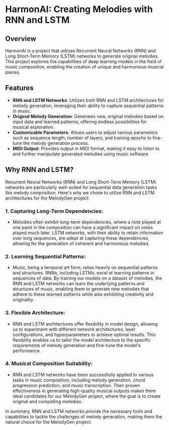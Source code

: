 # HarmonAI: Creating Melodies with RNN and LSTM

## Overview
HarmonAI is a project that utilizes Recurrent Neural Networks (RNN) and Long Short-Term Memory (LSTM) networks to generate original melodies. This project explores the capabilities of deep learning models in the field of music composition, enabling the creation of unique and harmonious musical pieces.

## Features
- **RNN and LSTM Networks**: Utilizes both RNN and LSTM architectures for melody generation, leveraging their ability to capture sequential patterns in music.
- **Original Melody Generation**: Generates new, original melodies based on input data and learned patterns, offering endless possibilities for musical exploration.
- **Customizable Parameters**: Allows users to adjust various parameters such as sequence length, number of layers, and training epochs to fine-tune the melody generation process.
- **MIDI Output**: Provides output in MIDI format, making it easy to listen to and further manipulate generated melodies using music software.

## Why RNN and LSTM?

Recurrent Neural Networks (RNN) and Long Short-Term Memory (LSTM) networks are particularly well-suited for sequential data generation tasks like melody composition. Here's why we chose to utilize RNN and LSTM architectures for the MelodyGen project:

### 1. Capturing Long-Term Dependencies:
   - Melodies often exhibit long-term dependencies, where a note played at one point in the composition can have a significant impact on notes played much later. LSTM networks, with their ability to retain information over long sequences, are adept at capturing these dependencies, allowing for the generation of coherent and harmonious melodies.

### 2. Learning Sequential Patterns:
   - Music, being a temporal art form, relies heavily on sequential patterns and structures. RNNs, including LSTMs, excel at learning patterns in sequences of data. By training our models on a dataset of melodies, the RNN and LSTM networks can learn the underlying patterns and structures of music, enabling them to generate new melodies that adhere to these learned patterns while also exhibiting creativity and originality.

### 3. Flexible Architecture:
   - RNN and LSTM architectures offer flexibility in model design, allowing us to experiment with different network architectures, layer configurations, and hyperparameters to achieve optimal results. This flexibility enables us to tailor the model architecture to the specific requirements of melody generation and fine-tune the model's performance.

### 4. Musical Composition Suitability:
   - RNN and LSTM networks have been successfully applied to various tasks in music composition, including melody generation, chord progression prediction, and music transcription. Their proven effectiveness in generating high-quality musical outputs makes them ideal candidates for our MelodyGen project, where the goal is to create original and compelling melodies.

In summary, RNN and LSTM networks provide the necessary tools and capabilities to tackle the challenges of melody generation, making them the natural choice for the MelodyGen project.
